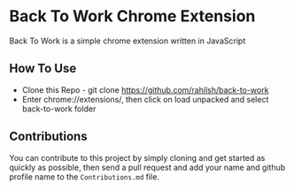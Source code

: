 # Back To Work Chrome Extension
Back To Work is a simple chrome extension written in JavaScript

## How To Use
* Clone this Repo - git clone https://github.com/rahilsh/back-to-work
* Enter chrome://extensions/, then click on load unpacked and select back-to-work folder

## Contributions
You can contribute to this project by simply cloning and get started as quickly as possible, then send a pull request and add your name and github profile name to the `Contributions.md` file.
